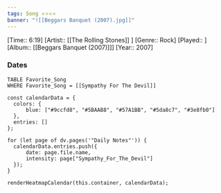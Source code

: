 ```yaml
---
tags: Song ⭐⭐⭐⭐ 
banner: "![[Beggars Banquet (2007).jpg]]"
---
```

[Time:: 6:19]
[Artist:: [[The Rolling Stones]] ]
[Genre:: Rock]
[Played:: ]
[Album:: [[Beggars Banquet (2007)]]]
[Year:: 2007]
### Dates
````dataview
TABLE Favorite_Song
WHERE Favorite_Song = [[Sympathy For The Devil]]
````
  ```dataviewjs
const calendarData = { 
	colors: { 
		blue: ["#9ccfd8", "#5BAAB8", "#57A1BB", "#5da8c7", "#3e8fb0"] 
	}, 
	entries: [] 
}; 

for (let page of dv.pages('"Daily Notes"')) { 
	calendarData.entries.push({ 
		date: page.file.name, 
		intensity: page["Sympathy_For_The_Devil"]
	}); 
} 

renderHeatmapCalendar(this.container, calendarData);
```
